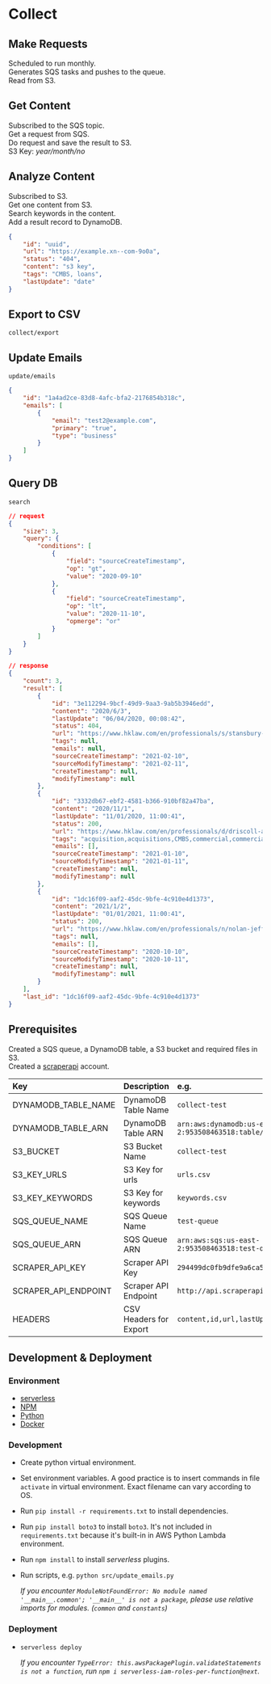 # Collect

## Make Requests

Scheduled to run monthly.  
Generates SQS tasks and pushes to the queue.  
Read from S3.

## Get Content

Subscribed to the SQS topic.  
Get a request from SQS.  
Do request and save the result to S3.  
S3 Key: _year/month/no_

## Analyze Content

Subscribed to S3.  
Get one content from S3.  
Search keywords in the content.  
Add a result record to DynamoDB.

```json
{
    "id": "uuid",
    "url": "https://example.xn--com-9o0a",
    "status": "404",
    "content": "s3 key",
    "tags": "CMBS, loans",
    "lastUpdate": "date"
}
```

## Export to CSV

`collect/export`

## Update Emails

`update/emails`

```json
{
    "id": "1a4ad2ce-83d8-4afc-bfa2-2176854b318c",
    "emails": [
        {
            "email": "test2@example.com",
            "primary": "true",
            "type": "business"
        }
    ]
}
```

## Query DB

`search`

```json
// request
{
    "size": 3,
    "query": {
        "conditions": [
            {
                "field": "sourceCreateTimestamp",
                "op": "gt",
                "value": "2020-09-10"
            },
            {
                "field": "sourceCreateTimestamp",
                "op": "lt",
                "value": "2020-11-10",
                "opmerge": "or"
            }
        ]
    }
}

// response
{
    "count": 3,
    "result": [
        {
            "id": "3e112294-9bcf-49d9-9aa3-9ab5b3946edd",
            "content": "2020/6/3",
            "lastUpdate": "06/04/2020, 00:08:42",
            "status": 404,
            "url": "https://www.hklaw.com/en/professionals/s/stansbury-john-l",
            "tags": null,
            "emails": null,
            "sourceCreateTimestamp": "2021-02-10",
            "sourceModifyTimestamp": "2021-02-11",
            "createTimestamp": null,
            "modifyTimestamp": null
        },
        {
            "id": "3332db67-ebf2-4581-b366-910bf82a47ba",
            "content": "2020/11/1",
            "lastUpdate": "11/01/2020, 11:00:41",
            "status": 200,
            "url": "https://www.hklaw.com/en/professionals/d/driscoll-allison-k",
            "tags": "acquisition,acquisitions,CMBS,commercial,commercial real estate,complex commercial real estate finance transactions,finance,financing,financing transactions,hospitality,mezzanine loans,owners,securitizations,transactions,workouts",
            "emails": [],
            "sourceCreateTimestamp": "2021-01-10",
            "sourceModifyTimestamp": "2021-01-11",
            "createTimestamp": null,
            "modifyTimestamp": null
        },
        {
            "id": "1dc16f09-aaf2-45dc-9bfe-4c910e4d1373",
            "content": "2021/1/2",
            "lastUpdate": "01/01/2021, 11:00:41",
            "status": 200,
            "url": "https://www.hklaw.com/en/professionals/n/nolan-jeffrey-james",
            "tags": null,
            "emails": [],
            "sourceCreateTimestamp": "2020-10-10",
            "sourceModifyTimestamp": "2020-10-11",
            "createTimestamp": null,
            "modifyTimestamp": null
        }
    ],
    "last_id": "1dc16f09-aaf2-45dc-9bfe-4c910e4d1373"
}
```

## Prerequisites

Created a SQS queue, a DynamoDB table, a S3 bucket and required files in S3.  
Created a [scraperapi](https://www.scraperapi.com/) account.

| Key                  | Description            | e.g.                                                         |
| :------------------- | :--------------------- | :----------------------------------------------------------- |
| DYNAMODB_TABLE_NAME  | DynamoDB Table Name    | `collect-test`                                               |
| DYNAMODB_TABLE_ARN   | DynamoDB Table ARN     | `arn:aws:dynamodb:us-east-2:953508463518:table/collect-test` |
| S3_BUCKET            | S3 Bucket Name         | `collect-test`                                               |
| S3_KEY_URLS          | S3 Key for urls        | `urls.csv`                                                   |
| S3_KEY_KEYWORDS      | S3 Key for keywords    | `keywords.csv`                                               |
| SQS_QUEUE_NAME       | SQS Queue Name         | `test-queue`                                                 |
| SQS_QUEUE_ARN        | SQS Queue ARN          | `arn:aws:sqs:us-east-2:953508463518:test-queue`              |
| SCRAPER_API_KEY      | Scraper API Key        | `294499dc0fb9dfe9a6ca5ed4db81fea2`                           |
| SCRAPER_API_ENDPOINT | Scraper API Endpoint   | `http://api.scraperapi.com`                                  |
| HEADERS              | CSV Headers for Export | `content,id,url,lastUpdate,tags,status`                      |

## Development & Deployment

### Environment

-   [serverless](https://www.serverless.com/framework/docs/getting-started#via-npm)
-   [NPM](https://nodejs.org/en/download/package-manager/)
-   [Python](https://www.python.org/)
-   [Docker](https://www.docker.com/)

### Development

-   Create python virtual environment.
-   Set environment variables. A good practice is to insert commands in file `activate` in virtual environment. Exact filename can vary according to OS.
-   Run `pip install -r requirements.txt` to install dependencies.
-   Run `pip install boto3` to install `boto3`. It's not included in `requirements.txt` because it's built-in in AWS Python Lambda environment.
-   Run `npm install` to install _serverless_ plugins.
-   Run scripts, e.g. `python src/update_emails.py`

    _If you encounter `ModuleNotFoundError: No module named '__main__.common'; '__main__' is not a package`, please use relative imports for modules. (`common` and `constants`)_

### Deployment

-   `serverless deploy`

    _If you encounter `TypeError: this.awsPackagePlugin.validateStatements is not a function`, run `npm i serverless-iam-roles-per-function@next`._
